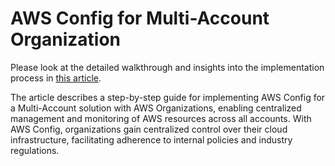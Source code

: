 # AWS Config for Multi-Account Organization

Please look at the detailed walkthrough and insights into the implementation process in [this article](https://dev.to/diegop0s/aws-config-for-organizations-3i6p).

The article describes a step-by-step guide for implementing AWS Config for a Multi-Account solution with AWS Organizations, enabling centralized management and monitoring of AWS resources across all accounts. With AWS Config, organizations gain centralized control over their cloud infrastructure, facilitating adherence to internal policies and industry regulations.
